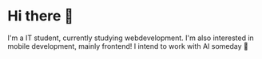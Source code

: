# Hi there 👋

I'm a IT student, currently studying webdevelopment. I'm also interested in mobile development, mainly frontend! I intend to work with AI someday 🤔
